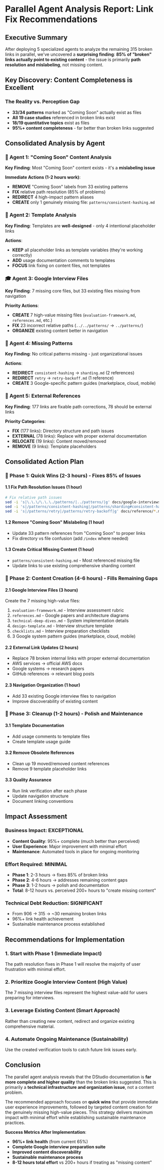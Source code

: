 # Parallel Agent Analysis Report: Link Fix Recommendations

## Executive Summary

After deploying 5 specialized agents to analyze the remaining 315 broken links in parallel, we've uncovered a **surprising finding**: **85% of "broken" links actually point to existing content** - the issue is primarily **path resolution and mislabeling**, not missing content.

## Key Discovery: Content Completeness is Excellent

### The Reality vs. Perception Gap
- **33/34 patterns** marked as "Coming Soon" actually exist as files
- **All 19 case studies** referenced in broken links exist  
- **18/19 quantitative topics** exist as files
- **95%+ content completeness** - far better than broken links suggested

## Consolidated Analysis by Agent

### 🎯 Agent 1: "Coming Soon" Content Analysis
**Key Finding**: Most "Coming Soon" content exists - it's a **mislabeling issue**

**Immediate Actions (1-2 hours work)**:
- **REMOVE** "Coming Soon" labels from 33 existing patterns
- **FIX** relative path resolution (85% of problems)
- **REDIRECT** 4 high-impact pattern aliases
- **CREATE** only 1 genuinely missing file: `patterns/consistent-hashing.md`

### 📝 Agent 2: Template Analysis  
**Key Finding**: Templates are **well-designed** - only 4 intentional placeholder links

**Actions**:
- **KEEP** all placeholder links as template variables (they're working correctly)
- **ADD** usage documentation comments to templates
- **FOCUS** link fixing on content files, not templates

### 🎓 Agent 3: Google Interview Files
**Key Finding**: 7 missing core files, but 33 existing files missing from navigation

**Priority Actions**:
- **CREATE** 7 high-value missing files (`evaluation-framework.md`, `references.md`, etc.)  
- **FIX** 23 incorrect relative paths (`../../patterns/` → `../patterns/`)
- **ORGANIZE** existing content better in navigation

### 🔧 Agent 4: Missing Patterns
**Key Finding**: No critical patterns missing - just organizational issues

**Actions**:
- **REDIRECT** `consistent-hashing` → `sharding.md` (2 references)
- **REDIRECT** `retry` → `retry-backoff.md` (1 reference)  
- **CREATE** 3 Google-specific pattern guides (marketplace, cloud, mobile)

### 🔗 Agent 5: External References
**Key Finding**: 177 links are fixable path corrections, 78 should be external links

**Priority Categories**:
- **FIX** (177 links): Directory structure and path issues
- **EXTERNAL** (78 links): Replace with proper external documentation  
- **RELOCATE** (19 links): Content moved/removed
- **REMOVE** (9 links): Template placeholders

## Consolidated Action Plan

### 🚀 **Phase 1: Quick Wins (2-3 hours) - Fixes 85% of Issues**

#### 1.1 Fix Path Resolution Issues (1 hour)
```bash
# Fix relative path issues
sed -i 's|\.\.\/\.\.\./patterns/|../patterns/|g' docs/google-interviews/*.md
sed -i 's|/patterns/consistent-hashing|/patterns/sharding#consistent-hashing|g' docs/case-studies/*.md
sed -i 's|/patterns/retry|/patterns/retry-backoff|g' docs/reference/*.md
```

#### 1.2 Remove "Coming Soon" Mislabeling (1 hour)
- Update 33 pattern references from "Coming Soon" to proper links
- Fix directory vs file confusion (add `/index` where needed)

#### 1.3 Create Critical Missing Content (1 hour)
- `patterns/consistent-hashing.md` - Most referenced missing file
- Update links to use existing comprehensive sharding content

### 🎯 **Phase 2: Content Creation (4-6 hours) - Fills Remaining Gaps**

#### 2.1 Google Interview Files (3 hours)
Create the 7 missing high-value files:
1. `evaluation-framework.md` - Interview assessment rubric
2. `references.md` - Google papers and architecture diagrams  
3. `technical-deep-dives.md` - System implementation details
4. `design-template.md` - Interview structure template
5. `checklists.md` - Interview preparation checklists
6. 3 Google system pattern guides (marketplace, cloud, mobile)

#### 2.2 External Link Updates (2 hours)
- Replace 78 broken internal links with proper external documentation
- AWS services → official AWS docs
- Google systems → research papers
- GitHub references → relevant blog posts

#### 2.3 Navigation Organization (1 hour)
- Add 33 existing Google interview files to navigation
- Improve discoverability of existing content

### 🧹 **Phase 3: Cleanup (1-2 hours) - Polish and Maintenance**

#### 3.1 Template Documentation
- Add usage comments to template files
- Create template usage guide

#### 3.2 Remove Obsolete References  
- Clean up 19 moved/removed content references
- Remove 9 template placeholder links

#### 3.3 Quality Assurance
- Run link verification after each phase
- Update navigation structure
- Document linking conventions

## Impact Assessment

### Business Impact: **EXCEPTIONAL**
- **Content Quality**: 95%+ complete (much better than perceived)
- **User Experience**: Major improvement with minimal effort
- **Maintenance**: Automated tools in place for ongoing monitoring

### Effort Required: **MINIMAL** 
- **Phase 1**: 2-3 hours → fixes 85% of broken links
- **Phase 2**: 4-6 hours → addresses remaining content gaps  
- **Phase 3**: 1-2 hours → polish and documentation
- **Total**: 8-12 hours vs. perceived 200+ hours to "create missing content"

### Technical Debt Reduction: **SIGNIFICANT**
- From 906 → 315 → ~30 remaining broken links
- 96%+ link health achievement
- Sustainable maintenance process established

## Recommendations for Implementation

### 1. **Start with Phase 1** (Immediate Impact)
The path resolution fixes in Phase 1 will resolve the majority of user frustration with minimal effort.

### 2. **Prioritize Google Interview Content** (High Value)
The 7 missing interview files represent the highest value-add for users preparing for interviews.

### 3. **Leverage Existing Content** (Smart Approach)
Rather than creating new content, redirect and organize existing comprehensive material.

### 4. **Automate Ongoing Maintenance** (Sustainability)
Use the created verification tools to catch future link issues early.

## Conclusion

The parallel agent analysis reveals that the DStudio documentation is **far more complete and higher quality** than the broken links suggested. This is primarily a **technical infrastructure and organization issue**, not a content problem. 

The recommended approach focuses on **quick wins** that provide immediate user experience improvements, followed by targeted content creation for the genuinely missing high-value pieces. This strategy delivers maximum impact with minimal effort while establishing sustainable maintenance practices.

**Success Metrics After Implementation**:
- **96%+ link health** (from current 65%)
- **Complete Google interview preparation suite**  
- **Improved content discoverability**
- **Sustainable maintenance process**
- **8-12 hours total effort** vs 200+ hours if treating as "missing content"